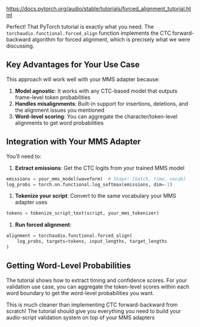 https://docs.pytorch.org/audio/stable/tutorials/forced_alignment_tutorial.html


Perfect! That PyTorch tutorial is exactly what you need. The `torchaudio.functional.forced_align` 
function implements the CTC forward-backward algorithm for forced alignment, which is precisely 
what we were discussing.

## Key Advantages for Your Use Case

This approach will work well with your MMS adapter because:

1. **Model agnostic**: It works with any CTC-based model that outputs frame-level token probabilities
1. **Handles misalignments**: Built-in support for insertions, deletions, and the alignment issues you mentioned
1. **Word-level scoring**: You can aggregate the character/token-level alignments to get word probabilities

## Integration with Your MMS Adapter

You’ll need to:

1. **Extract emissions**: Get the CTC logits from your trained MMS model

```python
emissions = your_mms_model(waveform)  # Shape: [batch, time, vocab]
log_probs = torch.nn.functional.log_softmax(emissions, dim=-1)
```

1. **Tokenize your script**: Convert to the same vocabulary your MMS adapter uses

```python
tokens = tokenize_script_text(script, your_mms_tokenizer)
```

1. **Run forced alignment**:

```python
alignment = torchaudio.functional.forced_align(
    log_probs, targets=tokens, input_lengths, target_lengths
)
```

## Getting Word-Level Probabilities

The tutorial shows how to extract timing and confidence scores. For your validation use case, you can 
aggregate the token-level scores within each word boundary to get the word-level probabilities you want.

This is much cleaner than implementing CTC forward-backward from scratch! The tutorial should give 
you everything you need to build your audio-script validation system on top of your MMS adapters

